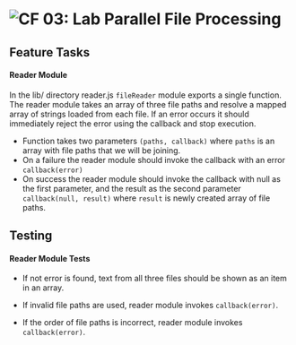![CF](https://camo.githubusercontent.com/70edab54bba80edb7493cad3135e9606781cbb6b/687474703a2f2f692e696d6775722e636f6d2f377635415363382e706e67) 03: Lab Parallel File Processing
===


## Feature Tasks  
#### Reader Module
In the lib/ directory reader.js `fileReader` module exports a single function. The reader module takes an array of three file paths and resolve a mapped array of strings loaded from each file. If an error occurs it should immediately reject the error using the callback and stop execution.

* Function takes two parameters `(paths, callback)` where `paths` is an array with file paths that we will be joining.
* On a failure the reader module should invoke the callback with an error `callback(error)`
* On success the reader module should invoke the callback with null as the first parameter, and the result as the second parameter `callback(null, result)` where `result` is newly created array of file paths.

## Testing  
#### Reader Module Tests
* If not error is found, text from all three files should be shown as an item in an array.

* If invalid file paths are used, reader module invokes `callback(error)`.

* If the order of file paths is incorrect, reader module invokes `callback(error)`.
